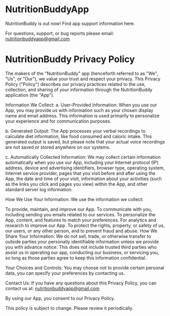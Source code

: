 # NutritionBuddyApp
NutritionBuddy is out now! Find app support information here.

For questions, support, or bug reports please email: nutritionbuddyapp@gmail.com

# NutritionBuddy Privacy Policy
The makers of the "NutritionBuddy" app (henceforth referred to as "We", "Us", or "Our"), we value your trust and respect your privacy. This Privacy Policy ("Policy") describes our privacy practices related to the use, collection, and sharing of your information through the NutritionBuddy application (the "App").

Information We Collect:
a. User-Provided Information: When you use our App, you may provide us with information such as your chosen display name and email address. This information is used primarily to personalize your experience and for communication purposes.

b. Generated Output: The App processes your verbal recordings to calculate diet information, like food consumed and caloric intake. This generated output is saved, but please note that your actual voice recordings are not saved or stored anywhere on our systems.

c. Automatically Collected Information: We may collect certain information automatically when you use our App, including your Internet protocol (IP) address, device and advertising identifiers, browser type, operating system, Internet service provider, pages that you visit before and after using the App, the date and time of your visit, information about your activities (such as the links you click and pages you view) within the App, and other standard server log information.

How We Use Your Information:
We use the information we collect:

To provide, maintain, and improve our App.
To communicate with you, including sending you emails related to our services.
To personalize the App, content, and features to match your preferences.
For analytics and research to improve our App.
To protect the rights, property, or safety of us, our users, or any other person, and to prevent fraud and abuse.
How We Share Your Information:
We do not sell, trade, or otherwise transfer to outside parties your personally identifiable information unless we provide you with advance notice. This does not include trusted third parties who assist us in operating our app, conducting our business, or servicing you, so long as those parties agree to keep this information confidential.

Your Choices and Controls:
You may choose not to provide certain personal data, you can specify your preferences by contacting us.

Contact Us:
If you have any questions about this Privacy Policy, you can contact us at: nutritionbuddyapp@gmail.com

By using our App, you consent to our Privacy Policy.

This policy is subject to change. Please review it periodically.
